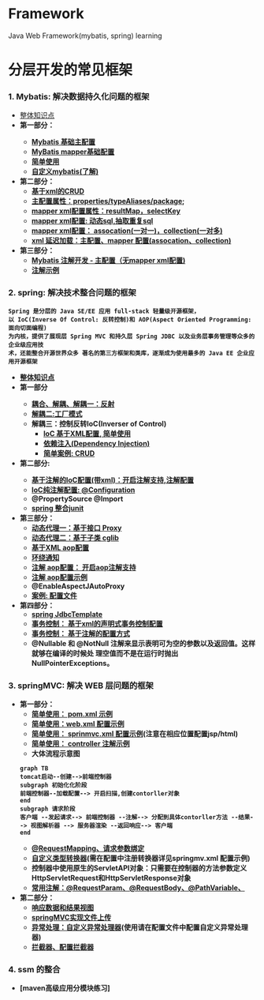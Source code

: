 # Framework
Java Web Framework(mybatis, spring) learning
# 分层开发的常见框架
### 1. Mybatis: 解决数据持久化问题的框架
- [整体知识点](https://github.com/lxf-00/Framework/blob/master/mybatis/%E7%AC%AC%E4%B8%80%E9%83%A8%E5%88%86/learning_1/%E7%9F%A5%E8%AF%86%E7%82%B9)
- <strong>第一部分：<strong>
  - [Mybatis 基础主配置](https://github.com/lxf-00/Framework/blob/master/mybatis/%E7%AC%AC%E4%B8%80%E9%83%A8%E5%88%86/learning_1/src/main/resources/SqlMapConfig.xml)
  - [MyBatis mapper基础配置](https://github.com/lxf-00/Framework/blob/master/mybatis/%E7%AC%AC%E4%B8%80%E9%83%A8%E5%88%86/learning_1/src/main/resources/com/mybatisLearning/dao/UserDao.xml)
  - [简单使用](https://github.com/lxf-00/Framework/blob/master/mybatis/%E7%AC%AC%E4%B8%80%E9%83%A8%E5%88%86/learning_2/src/test/java/com/mybatisLearning/test/MyBatisTest.java)
  - [自定义mybatis(了解)](https://github.com/lxf-00/Framework/tree/master/mybatis/%E7%AC%AC%E4%B8%80%E9%83%A8%E5%88%86/learning_3/src/main/java/com/mybatisLearning/mybatis)
- 第二部分：
  - [基于xml的CRUD](https://github.com/lxf-00/Framework/blob/master/mybatis/%E7%AC%AC%E4%BA%8C%E9%83%A8%E5%88%86/learning_4/src/main/resources/com/mybatis/dao/UserDao.xml)
  - [主配置属性：properties/typeAliases/package](https://github.com/lxf-00/Framework/blob/master/mybatis/%E7%AC%AC%E4%BA%8C%E9%83%A8%E5%88%86/learning_5/src/main/resources/SqlMapConfig.xml);
  - [mapper xml配置属性：resultMap，selectKey](https://github.com/lxf-00/Framework/blob/master/mybatis/%E7%AC%AC%E4%BA%8C%E9%83%A8%E5%88%86/learning_5/src/main/resources/com/mybatis/dao/UserDao.xml)
  - [mapper xml配置: 动态sql,抽取重复sql](https://github.com/lxf-00/Framework/blob/master/mybatis/%E7%AC%AC%E4%BA%8C%E9%83%A8%E5%88%86/learning_6/src/main/resources/com/mybatis/dao/UserDao.xml)
  - [mapper xml配置： assocation(一对一)](https://github.com/lxf-00/Framework/blob/master/mybatis/%E7%AC%AC%E4%BA%8C%E9%83%A8%E5%88%86/learning_7/src/main/resources/com/mybatis/dao/AccountDao.xml)[，collection(一对多)](https://github.com/lxf-00/Framework/blob/master/mybatis/%E7%AC%AC%E4%BA%8C%E9%83%A8%E5%88%86/learning_7/src/main/resources/com/mybatis/dao/UserDao.xml)
  - [xml 延迟加载：主配置、](https://github.com/lxf-00/Framework/blob/master/mybatis/%E7%AC%AC%E4%BA%8C%E9%83%A8%E5%88%86/lazyByAssociation/src/main/resources/SqlMapConfig.xml)[mapper 配置(assocation、collection)](https://github.com/lxf-00/Framework/blob/master/mybatis/%E7%AC%AC%E4%BA%8C%E9%83%A8%E5%88%86/lazyByAssociation/src/main/resources/com/mybatis/dao/AccountDao.xml)
- <strong>第三部分：</strong>
  - [Mybatis 注解开发 - 主配置（无mapper xml配置)](https://github.com/lxf-00/Framework/blob/master/mybatis/%E7%AC%AC%E4%B8%89%E9%83%A8%E5%88%86/annotation_crud/src/main/resources/SqlMapConfig.xml)
  - [注解示例](https://github.com/lxf-00/Framework/blob/master/mybatis/%E7%AC%AC%E4%B8%89%E9%83%A8%E5%88%86/annotation_crud/src/main/java/com/mybatis/dao/UserDao.java)

### 2. spring: 解决技术整合问题的框架
```说明
Spring 是分层的 Java SE/EE 应用 full-stack 轻量级开源框架，
以 IoC(Inverse Of Control: 反转控制)和 AOP(Aspect Oriented Programming:面向切面编程)
为内核，提供了展现层 Spring MVC 和持久层 Spring JDBC 以及业务层事务管理等众多的企业级应用技
术，还能整合开源世界众多 著名的第三方框架和类库，逐渐成为使用最多的 Java EE 企业应用开源框架
```
- [整体知识点](https://github.com/lxf-00/Framework/blob/master/spring/spring%E7%9F%A5%E8%AF%86%E7%82%B9)
- <strong>第一部分<strong>
  - [耦合、解耦、解耦一：反射](https://github.com/lxf-00/Framework/blob/master/spring/%E8%A7%A3%E8%80%A6/program_jdbc_1/src/main/java/com/springlearning/jdbc/JdbcDemo1.java)
  - [解耦二:工厂模式](https://github.com/lxf-00/Framework/blob/master/spring/%E8%A7%A3%E8%80%A6/factory_2/src/main/java/com/factory/factory_test/FactoryBean.java)
  - 解耦三：控制反转IoC(Inverser of Control)
    - [IoC 基于XML配置](https://github.com/lxf-00/Framework/blob/master/spring/%20ioc%20_%20di/spring_2/src/main/resources/bean.xml)[, 简单使用](https://github.com/lxf-00/Framework/blob/master/spring/%20ioc%20_%20di/srping_1/src/main/java/com/factory/ui/Client.java)
    - [依赖注入(Dependency Injection)](https://github.com/lxf-00/Framework/blob/master/spring/%20ioc%20_%20di/srping_3_dependency_injection/src/main/resources/bean.xml)
    - [简单案例: CRUD](https://github.com/lxf-00/Framework/tree/master/spring/%20ioc%20_%20di/spring_ioc_xml_simplecase)
- <strong>第二部分<strong>:
  - [基于注解的IoC配置(带xml)：开启注解支持](https://github.com/lxf-00/Framework/blob/master/spring/%20ioc%20_%20di/spring_anno_ioc/src/main/resources/bean.xml)[,注解配置](https://github.com/lxf-00/Framework/blob/master/spring/%20ioc%20_%20di/spring_anno_ioc/src/main/java/com/factory/service/impl/AccountServiceImpl.java)
  - [IoC纯注解配置: @Configuration](https://github.com/lxf-00/Framework/blob/master/spring/%20ioc%20_%20di/spring_account_anno_without_xml/src/main/java/config/SpringConfig.java)
  - @PropertySource @Import
  - [spring 整合junit](https://github.com/lxf-00/Framework/blob/master/spring/%20ioc%20_%20di/spring_account_anno_without_xml/src/test/java/com/springlearning/test/AccountServiceTest.java)
- <strong>第三部分：</strong>
  - [动态代理一：基于接口 Proxy](https://github.com/lxf-00/Framework/blob/master/spring/proxy_aop/spring_proxy/src/main/java/com/springlearning/proxy/Client.java)
  - [动态代理二：基于子类 cglib](https://github.com/lxf-00/Framework/blob/master/spring/proxy_aop/spring_proxy/src/main/java/com/springlearning/cglib/Client.java)
  - [基于XML aop配置](https://github.com/lxf-00/Framework/blob/master/spring/proxy_aop/spring_aop/src/main/resources/bean.xml)
  - [环绕通知](https://github.com/lxf-00/Framework/blob/master/spring/proxy_aop/spring_aop/src/main/java/com/springlearning/utils/Logger.java)
  - [注解 aop配置： 开启aop注解支持](https://github.com/lxf-00/Framework/blob/master/spring/proxy_aop/spring_anno_aop/src/main/resources/bean.xml)
  - [注解 aop配置示例](https://github.com/lxf-00/Framework/blob/master/spring/proxy_aop/spring_anno_aop/src/main/java/com/springlearning/utils/Logger.java)
  - @EnableAspectJAutoProxy
  - [案例: 配置文件](https://github.com/lxf-00/Framework/blob/master/spring/proxy_aop/spring_account_promption/src/main/resources/bean.xml)
- <strong>第四部分：</strong>
  - [spring JdbcTemplate](https://github.com/lxf-00/Framework/tree/master/spring/transaction/spring_jdbcTemplate)
  - [事务控制： 基于xml的声明式事务控制配置](https://github.com/lxf-00/Framework/blob/master/spring/transaction/spring_tx/src/main/resources/bean.xml)
  - [事务控制： 基于注解的配置方式](https://github.com/lxf-00/Framework/blob/master/spring/transaction/spring_tx_anno/src/main/resources/bean.xml)
  - @Nullable 和 @NotNull 注解来显示表明可为空的参数以及返回值。这样就够在编译的时候处 理空值而不是在运行时抛出 NullPointerExceptions。

### 3. springMVC: 解决 WEB 层问题的框架
- <strong>第一部分：</strong>
  - [简单使用： pom.xml 示例](https://github.com/lxf-00/Framework/blob/master/springmvc/springMVC_01_start/pom.xml)
  - [简单使用：web.xml 配置示例](https://github.com/lxf-00/Framework/blob/master/springmvc/springMVC_01_start/src/main/webapp/WEB-INF/web.xml)
  - [简单使用： sprinmvc.xml 配置示例](https://github.com/lxf-00/Framework/blob/master/springmvc/springMVC_01_start/src/main/resources/springMVC.xml)(注意在相应位置配置jsp/html)
  - [简单使用： controller 注解示例](https://github.com/lxf-00/Framework/blob/master/springmvc/springMVC_01_start/src/main/java/com/springmvc/controller/HelloController.java)
  - 大体流程示意图
  ```mermaid
  graph TB
  tomcat启动--创建-->前端控制器
  subgraph 初始化化阶段
  前端控制器--加载配置--> 开启扫描,创建contorller对象
  end
  subgraph 请求阶段
  客户端 --发起请求--> 前端控制器 --注解--> 分配到具体contorller方法 --结果--> 视图解析器 --> 服务器渲染 --返回响应--> 客户端
  end    
  ```
  - [@RequestMapping、请求参数绑定](https://github.com/lxf-00/Framework/blob/master/springmvc/springMVC_01_start/src/main/java/com/springmvc/controller/ParmasController.java)
  - [自定义类型转换器](https://github.com/lxf-00/Framework/blob/master/springmvc/springMVC_01_start/src/main/java/com/springmvc/utils/StringToDate.java)(需在配置中注册转换器详见springmv.xml 配置示例)
  - 控制器中使用原生的ServletAPI对象：只需要在控制器的方法参数定义HttpServletRequest和HttpServletResponse对象
  - [常用注解：@RequestParam、@RequestBody、@PathVariable、 ](https://github.com/lxf-00/Framework/blob/master/springmvc/springMVC_01_start/src/main/java/com/springmvc/controller/AnnoController.java)
- 第二部分：
  - [响应数据和结果视图](https://github.com/lxf-00/Framework/blob/master/springmvc/springMVC_02_response/src/main/java/com/springMVC/controller/UserController.java)
  - [springMVC实现文件上传](https://github.com/lxf-00/Framework/blob/master/springmvc/springMVC_03_fileupload/src/main/java/com/springMVC/controller/UserController.java)
  - [异常处理：自定义异常处理器](https://github.com/lxf-00/Framework/blob/master/springmvc/springMVC_04_exception/src/main/java/com/springMVC/exception/SysExceptionResolver.java)(使用请在配置文件中配置自定义异常处理器)
  - [拦截器](https://github.com/lxf-00/Framework/blob/master/springmvc/spring_05_interceptor/src/main/java/com/springMVC/interceptor/MyInterceptor1.java)[、配置拦截器](https://github.com/lxf-00/Framework/blob/master/springmvc/spring_05_interceptor/src/main/resources/springMVC.xml)
### 4. ssm 的整合
- [maven高级应用分模块练习]
